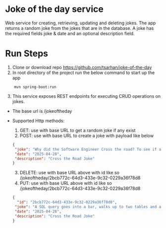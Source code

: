 # Joke of the day service
Web service for creating, retrieving, updating and deleting jokes. The app returns a random joke from the jokes that are in the database. A joke has the required fields joke & date and an optional description field. 

# Run Steps
1. Clone or download repo https://github.com/tsarhan/joke-of-the-day
2. In root directory of the project run the below command to start up the app
```
    mvn spring-boot:run
```
3. This service exposes REST endpoints for executing CRUD operations on jokes. 
  - The base url is /jokeoftheday
  - Supported Http methods:
    1. GET: use with base URL to get a random joke if any exist
    2. POST: use with base URL to create a joke with payload like below

    ```json
    {
     "joke": "Why did the Software Engineer Cross the road? To see if a car accident can be reproduced",
     "date": "2025-04-28",
     "description": "Cross the Road Joke"
    }
    ```
    3. DELETE: use with base URL above with id like so  /jokeoftheday/2bcb772c-64d3-433e-9c32-0229a36f78d8
    4. PUT: use with base URL above with id like so  /jokeoftheday/2bcb772c-64d3-433e-9c32-0229a36f78d8
    ```json
    {
      "id": "2bcb772c-64d3-433e-9c32-0229a36f78d8",
     "joke": "A SQL query goes into a bar, walks up to two tables and asks: Can I join you?",
     "date": "2025-04-28",
     "description": "Cross the Road Joke"
    }
    ```


     
